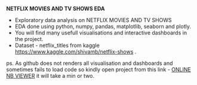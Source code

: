 **NETFLIX MOVIES AND TV SHOWS EDA**

- Exploratory data analysis on NETFLIX MOVIES AND TV SHOWS
- EDA done using python, numpy, pandas, matplotlib, seaborn and plotly.
- You will find many usefull visualisations and interactive dashboards in the project.
- Dataset - netflix_titles from kaggle https://www.kaggle.com/shivamb/netflix-shows .



ps. As github does not renders all visualisation and  dashboards and sometimes fails to load code so
kindly open project from this link -  [ONLINE NB VIEWER](http://nbviewer.ipython.org/github/akshxyjagtap/Data-Science/blob/85f26f2b65c7d12061aa99ef4925b9c844dbaed5/NETFLIX/code/NETFLIX%20_EDA.ipynb) it will take a min or two.




